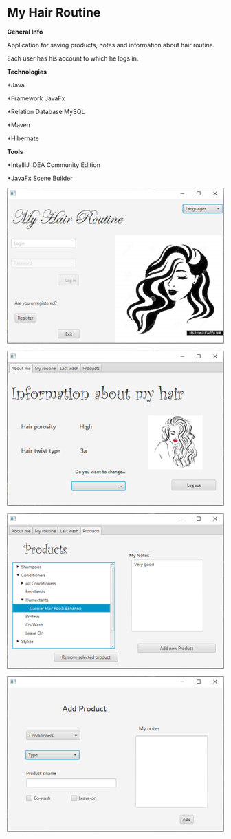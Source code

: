 My Hair Routine
===============


**General Info**

Application for saving products, notes and information about hair routine.

Each user has his account to which he logs in.

**Technologies**

*Java 

*Framework JavaFx 

*Relation Database MySQL

*Maven

*Hibernate


**Tools**

*IntelliJ IDEA Community Edition

*JavaFx Scene Builder


![](src/main/resources/ApplicationImages/LoginWindow.PNG)

![](src/main/resources/ApplicationImages/MainApplication.PNG)

![](src/main/resources/ApplicationImages/ProductsWindow.PNG)

![](src/main/resources/ApplicationImages/AddProductsWindow.PNG)

